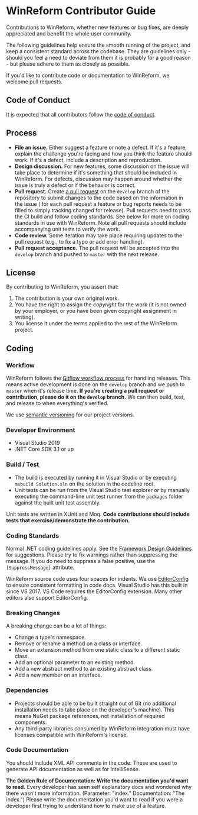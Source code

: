 # WinReform Contributor Guide

Contributions to WinReform, whether new features or bug fixes, are deeply appreciated and benefit the whole user community.

The following guidelines help ensure the smooth running of the project, and keep a consistent standard across the codebase. They are guidelines only - should you feel a need to deviate from them it is probably for a good reason - but please adhere to them as closely as possible.

If you'd like to contribute code or documentation to WinReform, we welcome pull requests.

## Code of Conduct

It is expected that all contributors follow the [code of conduct](CODE_OF_CONDUCT.md).

## Process

- **File an issue.** Either suggest a feature or note a defect. If it's a feature, explain the challenge you're facing and how you think the feature should work. If it's a defect, include a description and reproduction.
- **Design discussion.** For new features, some discussion on the issue will take place to determine if it's something that should be included in WinReform. For defects, discussion may happen around whether the issue is truly a defect or if the behavior is correct.
- **Pull request.** Create [a pull request](https://help.github.com/articles/using-pull-requests/) on the `develop` branch of the repository to submit changes to the code based on the information in the issue ( for each pull request a feature or bug reports needs to be filled to simply tracking changed for release). Pull requests need to pass the CI build and follow coding standards. See below for more on coding standards in use with WinReform. Note all pull requests should include accompanying unit tests to verify the work.
- **Code review.** Some iteration may take place requiring updates to the pull request (e.g., to fix a typo or add error handling).
- **Pull request acceptance.** The pull request will be accepted into the `develop` branch and pushed to `master` with the next release.

## License

By contributing to WinReform, you assert that:

1. The contribution is your own original work.
2. You have the right to assign the *copyright* for the work (it is not owned by your employer, or you have been given copyright assignment in writing).
3. You license it under the terms applied to the rest of the WinReform project.

## Coding

### Workflow

WinReform follows the [Gitflow workflow process](https://www.atlassian.com/git/tutorials/comparing-workflows/gitflow-workflow/) for handling releases. This means active development is done on the `develop` branch and we push to `master` when it's release time. **If you're creating a pull request or contribution, please do it on the `develop` branch.** We can then build, test, and release to when everything's verified.

We use [semantic versioning](https://semver.org/) for our project versions.

### Developer Environment

- Visual Studio 2019
- .NET Core SDK 3.1 or up

### Build / Test

- The build is executed by running it in Visual Studio or by executing `msbuild Solution.sln` on the solution in the codeline root.
- Unit tests can be run from the Visual Studio test explorer or by manually executing the command-line unit test runner from the `packages` folder against the built unit test assembly.

Unit tests are written in XUnit and Moq. **Code contributions should include tests that exercise/demonstrate the contribution.**


### Coding Standards

Normal .NET coding guidelines apply. See the [Framework Design Guidelines](https://msdn.microsoft.com/en-us/library/ms229042.aspx) for suggestions. Please try to fix warnings rather than suppressing the message. If you do need to suppress a false positive, use the `[SuppressMessage]` attribute.

WinReform source code uses four spaces for indents. We use [EditorConfig](https://editorconfig.org/) to ensure consistent formatting in code docs. Visual Studio has this built in since VS 2017. VS Code requires the EditorConfig extension. Many other editors also support EditorConfig.

### Breaking Changes

A breaking change can be a lot of things:

- Change a type's namespace.
- Remove or rename a method on a class or interface.
- Move an extension method from one static class to a different static class.
- Add an optional parameter to an existing method.
- Add a new abstract method to an existing abstract class.
- Add a new member on an interface.

### Dependencies

- Projects should be able to be built straight out of Git (no additional installation needs to take place on the developer's machine). This means NuGet package references, not installation of required components.
- Any third-party libraries consumed by WinReform integration must have licenses compatible with WinReform's license.

### Code Documentation

You should  include XML API comments in the code. These are used to generate API documentation as well as for IntelliSense.

**The Golden Rule of Documentation: Write the documentation you'd want to read.** Every developer has seen self explanatory docs and wondered why there wasn't more information. (Parameter: "index." Documentation: "The index.") Please write the documentation you'd want to read if you were a developer first trying to understand how to make use of a feature.
